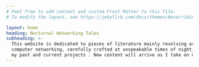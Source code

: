 ```yaml
---
# Feel free to add content and custom Front Matter to this file.
# To modify the layout, see https://jekyllrb.com/docs/themes/#overriding-theme-defaults

layout: home
heading: Nocturnal Networking Tales
subheading: >-
  This website is dedicated to pieces of literature mainly revolving around
  computer networking, carefully crafted at unspeakable times of night, showcasing
  my past and current projects . New content will arrive as I take on new endeavors.
---
```

